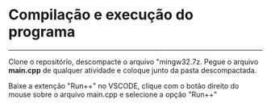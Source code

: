<h1>Compilação e execução do programa</h1>
<hr>
<p>Clone o repositório, descompacte o arquivo "mingw32.7z. Pegue o arquivo <b>main.cpp</b> de qualquer atividade e coloque junto da pasta descompactada.</p>
<p>Baixe a extenção "Run++" no VSCODE, clique com o botão direito do mouse sobre o arquivo main.cpp e selecione a opção "Run++"</p>
